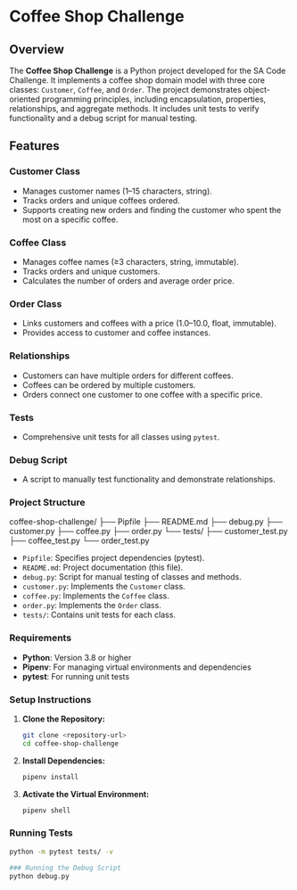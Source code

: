 # Coffee Shop Challenge

## Overview
The **Coffee Shop Challenge** is a Python project developed for the SA Code Challenge. It implements a coffee shop domain model with three core classes: `Customer`, `Coffee`, and `Order`. The project demonstrates object-oriented programming principles, including encapsulation, properties, relationships, and aggregate methods. It includes unit tests to verify functionality and a debug script for manual testing.

## Features

### Customer Class
- Manages customer names (1–15 characters, string).
- Tracks orders and unique coffees ordered.
- Supports creating new orders and finding the customer who spent the most on a specific coffee.

### Coffee Class
- Manages coffee names (≥3 characters, string, immutable).
- Tracks orders and unique customers.
- Calculates the number of orders and average order price.

### Order Class
- Links customers and coffees with a price (1.0–10.0, float, immutable).
- Provides access to customer and coffee instances.

### Relationships
- Customers can have multiple orders for different coffees.
- Coffees can be ordered by multiple customers.
- Orders connect one customer to one coffee with a specific price.

### Tests
- Comprehensive unit tests for all classes using `pytest`.

### Debug Script
- A script to manually test functionality and demonstrate relationships.

### Project Structure

coffee-shop-challenge/
├── Pipfile
├── README.md
├── debug.py
├── customer.py
├── coffee.py
├── order.py
└── tests/
├── customer_test.py
├── coffee_test.py
└── order_test.py


- `Pipfile`: Specifies project dependencies (pytest).
- `README.md`: Project documentation (this file).
- `debug.py`: Script for manual testing of classes and methods.
- `customer.py`: Implements the `Customer` class.
- `coffee.py`: Implements the `Coffee` class.
- `order.py`: Implements the `Order` class.
- `tests/`: Contains unit tests for each class.

### Requirements

- **Python**: Version 3.8 or higher  
- **Pipenv**: For managing virtual environments and dependencies  
- **pytest**: For running unit tests

### Setup Instructions

1. **Clone the Repository:**
   ```bash
   git clone <repository-url>
   cd coffee-shop-challenge
2. **Install Dependencies:**
   ```bash
   pipenv install
4. **Activate the Virtual Environment:**
   ```bash
   pipenv shell

### Running Tests
```bash
python -m pytest tests/ -v

### Running the Debug Script
python debug.py
